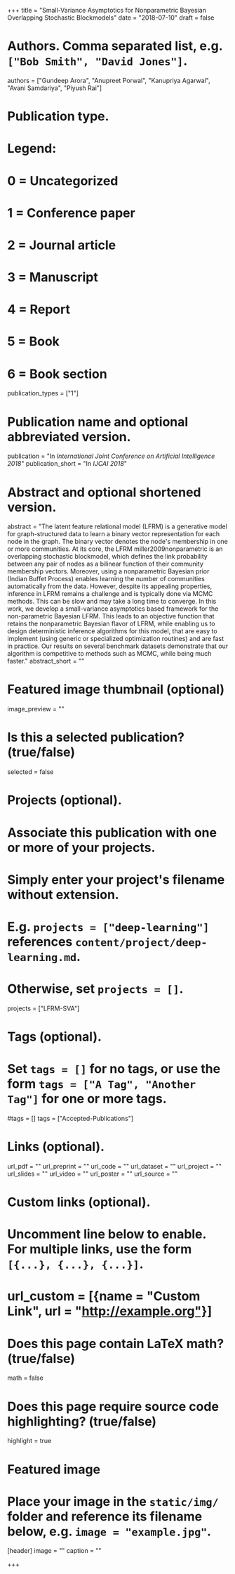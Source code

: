 +++
title = "Small-Variance Asymptotics for Nonparametric Bayesian Overlapping Stochastic Blockmodels"
date = "2018-07-10"
draft = false

# Authors. Comma separated list, e.g. `["Bob Smith", "David Jones"]`.
authors = ["Gundeep Arora", "Anupreet Porwal", "Kanupriya Agarwal", "Avani Samdariya", "Piyush Rai"]

# Publication type.
# Legend:
# 0 = Uncategorized
# 1 = Conference paper
# 2 = Journal article
# 3 = Manuscript
# 4 = Report
# 5 = Book
# 6 = Book section
publication_types = ["1"]



# Publication name and optional abbreviated version.
publication = "In *International Joint Conference on Artificial Intelligence 2018*"
publication_short = "In *IJCAI 2018*"

# Abstract and optional shortened version.
abstract = "The latent feature relational model (LFRM) is a generative model for graph-structured data to learn a binary vector representation for each node in the graph. The binary vector denotes the node's membership in one or more communities. At its core, the LFRM miller2009nonparametric is an overlapping stochastic blockmodel, which defines the link probability between any pair of nodes as a bilinear function of their community membership vectors. Moreover, using a nonparametric Bayesian prior (Indian Buffet Process) enables learning the number of communities automatically from the data. However, despite its appealing properties, inference in LFRM remains a challenge and is typically done via MCMC methods. This can be slow and may take a long time to converge. In this work, we develop a small-variance asymptotics based framework for the non-parametric Bayesian LFRM. This leads to an objective function that retains the nonparametric Bayesian flavor of LFRM, while enabling us to design deterministic inference algorithms for this model, that are easy to implement (using generic or specialized optimization routines) and are fast in practice. Our results on several benchmark datasets demonstrate that our algorithm is competitive to methods such as MCMC, while being much faster."
abstract_short = ""

# Featured image thumbnail (optional)
image_preview = ""

# Is this a selected publication? (true/false)
selected = false

# Projects (optional).
#   Associate this publication with one or more of your projects.
#   Simply enter your project's filename without extension.
#   E.g. `projects = ["deep-learning"]` references `content/project/deep-learning.md`.
#   Otherwise, set `projects = []`.
projects = ["LFRM-SVA"]

# Tags (optional).
#   Set `tags = []` for no tags, or use the form `tags = ["A Tag", "Another Tag"]` for one or more tags.
#tags = []
tags = ["Accepted-Publications"]

# Links (optional).
url_pdf = ""
url_preprint = ""
url_code = ""
url_dataset = ""
url_project = ""
url_slides = ""
url_video = ""
url_poster = ""
url_source = ""

# Custom links (optional).
#   Uncomment line below to enable. For multiple links, use the form `[{...}, {...}, {...}]`.
# url_custom = [{name = "Custom Link", url = "http://example.org"}]

# Does this page contain LaTeX math? (true/false)
math = false

# Does this page require source code highlighting? (true/false)
highlight = true

# Featured image
# Place your image in the `static/img/` folder and reference its filename below, e.g. `image = "example.jpg"`.
[header]
image = ""
caption = ""

+++
